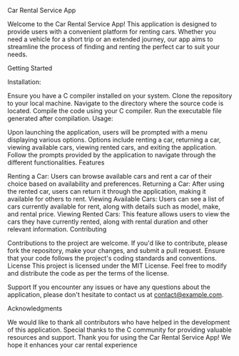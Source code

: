 
Car Rental Service App

Welcome to the Car Rental Service App! This application is designed to provide users with a convenient platform for renting cars. Whether you need a vehicle for a short trip or an extended journey, our app aims to streamline the process of finding and renting the perfect car to suit your needs.

Getting Started

Installation:

Ensure you have a C compiler installed on your system.
Clone the repository to your local machine.
Navigate to the directory where the source code is located.
Compile the code using your C compiler.
Run the executable file generated after compilation.
Usage:

Upon launching the application, users will be prompted with a menu displaying various options.
Options include renting a car, returning a car, viewing available cars, viewing rented cars, and exiting the application.
Follow the prompts provided by the application to navigate through the different functionalities.
Features

Renting a Car: Users can browse available cars and rent a car of their choice based on availability and preferences.
Returning a Car: After using the rented car, users can return it through the application, making it available for others to rent.
Viewing Available Cars: Users can see a list of cars currently available for rent, along with details such as model, make, and rental price.
Viewing Rented Cars: This feature allows users to view the cars they have currently rented, along with rental duration and other relevant information.
Contributing

Contributions to the project are welcome. If you'd like to contribute, please fork the repository, make your changes, and submit a pull request. Ensure that your code follows the project's coding standards and conventions.
License
This project is licensed under the MIT License. Feel free to modify and distribute the code as per the terms of the license.

Support
If you encounter any issues or have any questions about the application, please don't hesitate to contact us at contact@example.com.

Acknowledgments

We would like to thank all contributors who have helped in the development of this application.
Special thanks to the C community for providing valuable resources and support.
Thank you for using the Car Rental Service App! We hope it enhances your car rental experience
